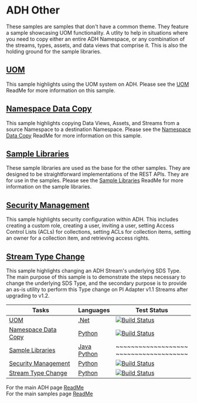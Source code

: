 # ADH Other

These samples are samples that don't have a common theme. They feature a sample showcasing UOM functionality. A utlity to help in situations where you need to copy either an entire ADH Namespace, or any combination of the streams, types, assets, and data views that comprise it. This is also the holding ground for the sample libraries.

## [UOM](https://github.com/osisoft/sample-adh-uom-dotnet)

This sample highlights using the UOM system on ADH. Please see the [UOM](https://github.com/osisoft/sample-adh-uom-dotnet) ReadMe for more information on this sample.

## [Namespace Data Copy](https://github.com/osisoft/sample-adh-namespace_data_copy-python)

This sample highlights copying Data Views, Assets, and Streams from a source Namespace to a destination Namespace. Please see the [Namespace Data Copy](https://github.com/osisoft/sample-adh-namespace_data_copy-python) ReadMe for more information on this sample.

## [Sample Libraries](https://github.com/osisoft/OSI-Samples-OCS/blob/main/docs/SAMPLE_LIBRARIES.md)

These sample libraries are used as the base for the other samples. They are designed to be straightforward implementations of the REST APIs. They are for use in the samples. Please see the [Sample Libraries](https://github.com/osisoft/OSI-Samples-OCS/blob/main/docs/SAMPLE_LIBRARIES.md) ReadMe for more information on the sample libraries.

## [Security Management](https://github.com/osisoft/sample-ocs-security_management-python)

This sample highlights security configuration within ADH. This includes creating a custom role, creating a user, inviting a user, setting Access Control Lists (ACLs) for collections, setting ACLs for collection items, setting an owner for a collection item, and retrieving access rights.

## [Stream Type Change](https://github.com/osisoft/sample-ocs-stream_type_change-python)

This sample highlights changing an ADH Stream's underlying SDS Type. The main purpose of this sample is to demonstrate the steps necessary to change the underlying SDS Type, and the secondary purpose is to provide an as-is utility to perform this Type change on PI Adapter v1.1 Streams after upgrading to v1.2.

| Tasks | Languages | Test Status |
| -- | -- | -- |
| [UOM](https://github.com/osisoft/sample-adh-uom-dotnet) | [.Net](https://github.com/osisoft/sample-adh-uom-dotnet) | [![Build Status](https://dev.azure.com/osieng/engineering/_apis/build/status/product-readiness/ADH/aveva.sample-adh-uom-dotnet?repoName=osisoft%2Fsample-adh-uom-dotnet&branchName=main)](https://dev.azure.com/osieng/engineering/_build/latest?definitionId=2625&repoName=osisoft%2Fsample-adh-uom-dotnet&branchName=main) |
| [Namespace Data Copy](https://github.com/osisoft/sample-adh-namespace_data_copy-python) | [Python](https://github.com/osisoft/sample-adh-namespace_data_copy-python) | [![Build Status](https://dev.azure.com/osieng/engineering/_apis/build/status/product-readiness/ADH/aveva.sample-adh-namespace_data_copy-python?repoName=osisoft%2Fsample-adh-namespace_data_copy-python&branchName=main)](https://dev.azure.com/osieng/engineering/_build/latest?definitionId=3856&repoName=osisoft%2Fsample-adh-namespace_data_copy-python&branchName=main) |
| [Sample Libraries](https://github.com/osisoft/OSI-Samples-OCS/blob/main/docs/SAMPLE_LIBRARIES.md) | [Java](https://github.com/osisoft/sample-adh-sample_libraries-java) </br> [Python](https://github.com/osisoft/sample-adh-sample_libraries-python) | ~~~~~~~~~~~~~~~~~~~ </br> ~~~~~~~~~~~~~~~~~~~ | 
| [Security Management](https://github.com/osisoft/sample-adh-security_management-python) | [Python](https://github.com/osisoft/sample-adh-security_management-python) | [![Build Status](https://dev.azure.com/osieng/engineering/_apis/build/status/product-readiness/ADH/aveva.sample-adh-security_management-python?repoName=osisoft%2Fsample-adh-security_management-python&branchName=main)](https://dev.azure.com/osieng/engineering/_build/latest?definitionId=4027&repoName=osisoft%2Fsample-adh-security_management-python&branchName=main) |  
| [Stream Type Change](https://github.com/osisoft/sample-adh-stream_type_change-python) | [Python](https://github.com/osisoft/sample-adh-stream_type_change-python) | [![Build Status](https://dev.azure.com/osieng/engineering/_apis/build/status/product-readiness/ADH/aveva.sample-adh-stream_type_change-python?repoName=osisoft%2Fsample-adh-stream_type_change-python&branchName=main)](https://dev.azure.com/osieng/engineering/_build/latest?definitionId=4426&repoName=osisoft%2Fsample-adh-stream_type_change-python&branchName=main) |

For the main ADH page [ReadMe](https://github.com/osisoft/OSI-Samples-OCS)  
For the main samples page [ReadMe](https://github.com/osisoft/OSI-Samples)

